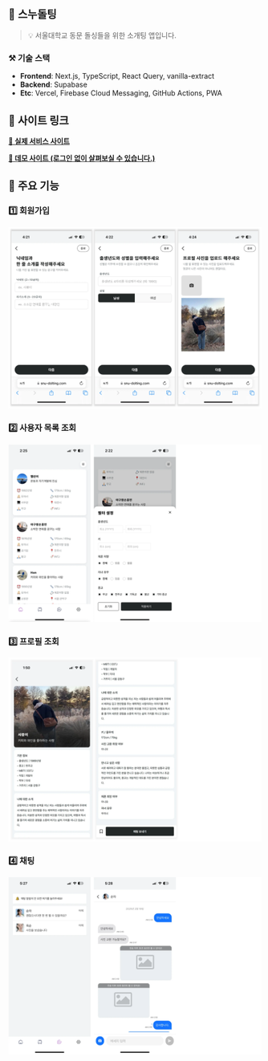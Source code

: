 ## 💜 스누돌팅
> 💡 서울대학교 동문 돌싱들을 위한 소개팅 앱입니다.

### ⚒️ 기술 스택
- __Frontend__: Next.js, TypeScript, React Query, vanilla-extract
- __Backend__: Supabase
- __Etc__: Vercel, Firebase Cloud Messaging, GitHub Actions, PWA

## 🔗 사이트 링크
__[🚀 실제 서비스 사이트](https://www.snu-dolting.com)__

__[🔎 데모 사이트 (로그인 없이 살펴보실 수 있습니다.)](https://www.snu-dolting-demo.store)__


## 🚀 주요 기능
### 1️⃣ 회원가입
![회원가입](public/readme/signup.webp)

### 2️⃣ 사용자 목록 조회
![사용자 목록 조회](public/readme/user_list.webp)

### 3️⃣ 프로필 조회
![프로필 조회](public/readme/profile.webp)

### 4️⃣ 채팅
![채팅](public/readme/chatting.webp)
